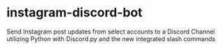# instagram-discord-bot
Send Instagram post updates from select accounts to a Discord Channel utilizing Python with Discord.py and the new integrated slash commands
